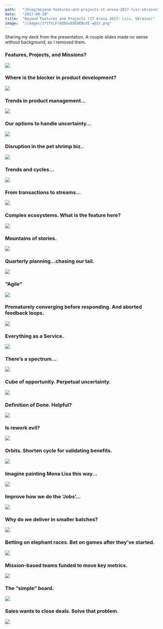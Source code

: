 ```yaml
---
path:	"/blog/beyond-features-and-projects-it-arena-2017-lviv-ukraine"
date:	"2017-09-30"
title:	"Beyond Features and Projects (IT Arena 2017— Lviv, Ukraine)"
image:	"/images/1*tYtLFr0IDUv8SEOEButE-w@2x.png"
---
```


Sharing my deck from the presentation. A couple slides made no sense without background, so I removed them.

### Features, Projects, and Missions?

![](/images/1*tYtLFr0IDUv8SEOEButE-w@2x.png)

### Where is the blocker in product development?

![](/images/1*nkUYWNTyjUtFYG8XNsqe6Q@2x.png)

### Trends in product management…

![](/images/1*Lu-tnPl1eQW0o_WouTPwEQ@2x.png)

### Our options to handle uncertainty…

![](/images/1*ZvZTjvQNxEhubbgDPtdMPw@2x.png)

### Disruption in the pet shrimp biz..

![](/images/1*prZoUPxSfOhW_kqU55slVw@2x.png)

### Trends and cycles…

![](/images/1*7X9nymdRu0brWnubHs3IwQ@2x.png)

### From transactions to streams…

![](/images/1*AH2EUrn2JKQODlbP3KZs2g@2x.png)

### Complex ecosystems. What is the feature here?

![](/images/1*FoWTBF-TUr1pQ0t7YmCGvQ@2x.png)

### Mountains of stories.

![](/images/1*8b1S6WTza5NSZtKDQwfd_g@2x.png)

### Quarterly planning…chasing our tail.

![](/images/1*uoP8t-rVdaEbpqYFg2i4kw@2x.png)

### “Agile”

![](/images/1*cJv2lhFIGGsRruHDD2pi_A@2x.png)

### Prematurely converging before responding. And aborted feedback loops.

![](/images/1*1EP5FdjNRnZJBAapJNoKJg@2x.png)

### Everything as a Service.

![](/images/1*C8-i6esL17Vp0B6dHN3TWQ@2x.png)

### There’s a spectrum…

![](/images/1*lhz_MyuTmsdR50iA3NhGNA@2x.png)

### Cube of opportunity. Perpetual uncertainty.

![](/images/1*3vcIjvLsWJba-KhnGRu_aQ@2x.png)

### Definition of Done. Helpful?

![](/images/1*6KExIg_Un6G8ATLSEFHJFA@2x.png)

### Is rework evil?

![](/images/1*Nc7_xJch9G8rJaW_dY6kAw@2x.png)

### Orbits. Shorten cycle for validating benefits.

![](/images/1*QY8bJjW2A4ibhr0VixaT6w@2x.png)

### Imagine painting Mona Lisa this way…

![](/images/1*blUGzSe2CzlqMzwaRAyiFA@2x.png)

### Improve how we do the ‘Jobs’…

![](/images/1*gCg54RuiO6ZFVBbEoDrXRA@2x.png)

### Why do we deliver in smaller batches?

![](/images/1*DazyB8b0EGoC-_0DF04zQw@2x.png)

### Betting on elephant races. Bet on games after they’ve started.

![](/images/1*dpl4o7wuzntrQ3OdKsvsZA@2x.png)

### Mission-based teams funded to move key metrics.

![](/images/1*-iGlx5mBlkLas8ctIcdxHA@2x.png)

### The “simple” board.

![](/images/1*Yc9l4JmsD5ky21lZjEtr2Q@2x.png)

### Sales wants to close deals. Solve that problem.

![](/images/1*InzIZKN8wjLv6gfTG5-tvQ@2x.png)